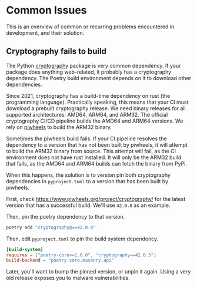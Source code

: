 # Common Issues

This is an overview of common or recurring problems encountered in development, and their solution.

## Cryptography fails to build

The Python [cryptography](https://github.com/pyca/cryptography) package is very common dependency.
If your package does anything web-related, it probably has a cryptography dependency.
The Poetry build environment depends on it to download other dependencies.

Since 2021, cryptography has a build-time dependency on rust (the programming language).
Practically speaking, this means that your CI must download a prebuilt cryptography release.
We need binary releases for all supported architectures: AMD64, ARM64, and ARM32.
The official cryptography CI/CD pipeline builds the AMD64 and ARM64 versions.
We rely on [piwheels](https://www.piwheels.org/project/cryptography/) to build the ARM32 binary.

Sometimes the piwheels build fails. If your CI pipeline resolves the dependency to a version
that has not been built by piwheels, it will attempt to build the ARM32 binary from source.
This attempt will fail, as the CI environment does not have rust installed.
It will only be the ARM32 build that fails, as the AMD64 and ARM64 builds can fetch the binary from PyPi.

When this happens, the solution is to version pin both cryptography dependencies in `pyproject.toml`
to a version that has been built by piwheels.

First, check <https://www.piwheels.org/project/cryptography/> for the latest version that has a successful build.
We'll use `42.0.8` as an example.

Then, pin the poetry dependency to that version.

```sh
poetry add "cryptography@==42.0.8"
```

Then, edit `pyproject.toml` to pin the build system dependency.

```toml
[build-system]
requires = ["poetry-core>=1.0.0", "cryptography==42.0.5"]
build-backend = "poetry.core.masonry.api"
```

Later, you'll want to bump the pinned version, or unpin it again.
Using a very old release exposes you to malware vulnerabilities.
